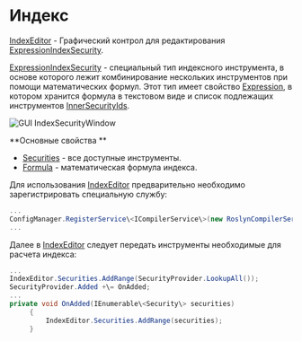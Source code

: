 # Индекс

[IndexEditor](../api/StockSharp.Xaml.IndexEditor.html) \- Графический контрол для редактирования [ExpressionIndexSecurity](../api/StockSharp.Algo.Expressions.ExpressionIndexSecurity.html). 

[ExpressionIndexSecurity](../api/StockSharp.Algo.Expressions.ExpressionIndexSecurity.html) \- специальный тип индексного инструмента, в основе которого лежит комбинирование нескольких инструментов при помощи математических формул. Этот тип имеет свойство [Expression](../api/StockSharp.Algo.Expressions.ExpressionIndexSecurity.Expression.html), в котором хранится формула в текстовом виде и список подлежащих инструментов [InnerSecurityIds](../api/StockSharp.Algo.Expressions.ExpressionIndexSecurity.InnerSecurityIds.html). 

![GUI IndexSecurityWindow](~/images/GUI_IndexSecurityWindow.png)

**Основные свойства **

- [Securities](../api/StockSharp.Xaml.IndexEditor.Securities.html) \- все доступные инструменты.
- [Formula](../api/StockSharp.Xaml.IndexEditor.Formula.html) \- математическая формула индекса.

Для использования [IndexEditor](../api/StockSharp.Xaml.IndexEditor.html) предварительно необходимо зарегистрировать специальную службу:

```cs
...
ConfigManager.RegisterService\<ICompilerService\>(new RoslynCompilerService());
...
```

Далее в [IndexEditor](../api/StockSharp.Xaml.IndexEditor.html) следует передать инструменты необходимые для расчета индекса:

```cs
...
IndexEditor.Securities.AddRange(SecurityProvider.LookupAll());
SecurityProvider.Added +\= OnAdded;
...
private void OnAdded(IEnumerable\<Security\> securities)
     {
         IndexEditor.Securities.AddRange(securities);
     }
```
